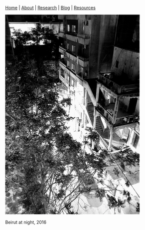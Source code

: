[Home](README.md) | [About](about.md) | [Research](research.md) | [Blog](blog.md) | [Resources](resources.md) 

![](2016-07-22-0014.png)

Beirut at night, 2016

